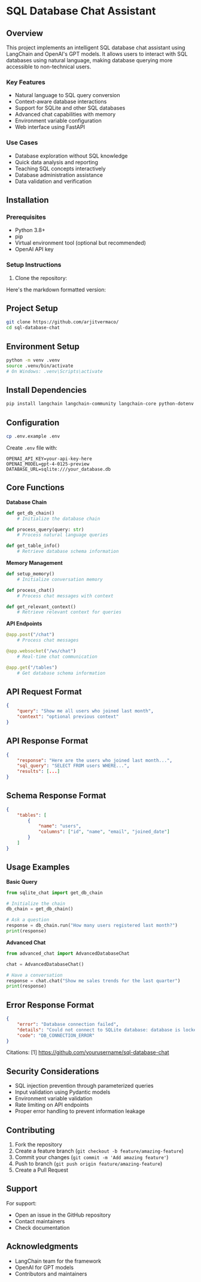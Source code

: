 # SQL Database Chat Assistant

## Overview
This project implements an intelligent SQL database chat assistant using LangChain and OpenAI's GPT models. It allows users to interact with SQL databases using natural language, making database querying more accessible to non-technical users.

### Key Features
- Natural language to SQL query conversion
- Context-aware database interactions
- Support for SQLite and other SQL databases
- Advanced chat capabilities with memory
- Environment variable configuration
- Web interface using FastAPI

### Use Cases
- Database exploration without SQL knowledge
- Quick data analysis and reporting
- Teaching SQL concepts interactively
- Database administration assistance
- Data validation and verification

## Installation

### Prerequisites
- Python 3.8+
- pip
- Virtual environment tool (optional but recommended)
- OpenAI API key

### Setup Instructions

1. Clone the repository:

Here's the markdown formatted version:

## Project Setup

```bash
git clone https://github.com/arjitvermaco/
cd sql-database-chat
```

## Environment Setup

```bash
python -m venv .venv
source .venv/bin/activate
# On Windows: .venv\Scripts\activate
```

## Install Dependencies

```bash
pip install langchain langchain-community langchain-core python-dotenv fastapi uvicorn openai sqlite3 pydantic
```

## Configuration

```bash
cp .env.example .env
```

Create `.env` file with:
```plaintext
OPENAI_API_KEY=your-api-key-here
OPENAI_MODEL=gpt-4-0125-preview
DATABASE_URL=sqlite:///your_database.db
```

## Core Functions

**Database Chain**
```python
def get_db_chain()
    # Initialize the database chain

def process_query(query: str)
    # Process natural language queries

def get_table_info()
    # Retrieve database schema information
```

**Memory Management**
```python
def setup_memory()
    # Initialize conversation memory

def process_chat()
    # Process chat messages with context

def get_relevant_context()
    # Retrieve relevant context for queries
```

**API Endpoints**
```python
@app.post("/chat")
    # Process chat messages

@app.websocket("/ws/chat")
    # Real-time chat communication

@app.get("/tables")
    # Get database schema information
```

## API Request Format

```json
{
    "query": "Show me all users who joined last month",
    "context": "optional previous context"
}
```

## API Response Format

```json
{
    "response": "Here are the users who joined last month...",
    "sql_query": "SELECT FROM users WHERE...",
    "results": [...]
}
```

## Schema Response Format

```json
{
    "tables": [
        {
            "name": "users",
            "columns": ["id", "name", "email", "joined_date"]
        }
    ]
}
```

## Usage Examples

**Basic Query**
```python
from sqlite_chat import get_db_chain

# Initialize the chain
db_chain = get_db_chain()

# Ask a question
response = db_chain.run("How many users registered last month?")
print(response)
```

**Advanced Chat**
```python
from advanced_chat import AdvancedDatabaseChat

chat = AdvancedDatabaseChat()

# Have a conversation
response = chat.chat("Show me sales trends for the last quarter")
print(response)
```

## Error Response Format

```json
{
    "error": "Database connection failed",
    "details": "Could not connect to SQLite database: database is locked",
    "code": "DB_CONNECTION_ERROR"
}
```

Citations:
[1] https://github.com/yourusername/sql-database-chat

## Security Considerations

- SQL injection prevention through parameterized queries
- Input validation using Pydantic models
- Environment variable validation
- Rate limiting on API endpoints
- Proper error handling to prevent information leakage

## Contributing

1. Fork the repository
2. Create a feature branch (`git checkout -b feature/amazing-feature`)
3. Commit your changes (`git commit -m 'Add amazing feature'`)
4. Push to branch (`git push origin feature/amazing-feature`)
5. Create a Pull Request


## Support

For support:
- Open an issue in the GitHub repository
- Contact maintainers
- Check documentation

## Acknowledgments

- LangChain team for the framework
- OpenAI for GPT models
- Contributors and maintainers
